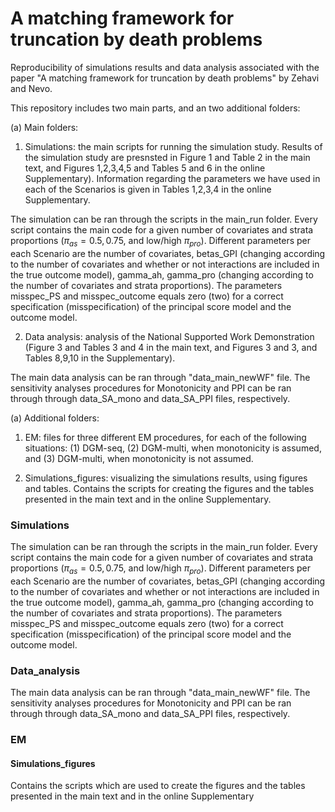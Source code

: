 A matching framework for truncation by death problems
================


Reproducibility of simulations results and data analysis associated with the paper "A matching framework for truncation by death problems" by Zehavi and Nevo.

This repository includes two main parts, and an two additional folders:

(a) Main folders:

1. Simulations: the main scripts for running the simulation study.
Results of the simulation study are presnsted in Figure 1 and Table 2 in the main text, and Figures 1,2,3,4,5 and Tables 5 and 6 in the online Supplementary).
Information regarding the parameters we have used in each of the Scenarios is given in Tables 1,2,3,4 in the online Supplementary.

The simulation can be ran through the scripts in the main_run folder.
Every script contains the main code for a given number of covariates and strata proportions ($\pi_{as} = 0.5,0.75$, and low/high $\pi_{pro}$).
Different parameters per each Scenario are the number of covariates,
betas_GPI (changing according to the number of covariates and whether or not interactions are included in the true outcome model), gamma_ah, gamma_pro (changing according to the number of covariates and strata proportions).
The parameters misspec_PS and misspec_outcome equals zero (two) for a correct specification (misspecification) of the principal score model and the outcome model.

2. Data analysis: analysis of the National Supported Work Demonstration (Figure 3 and Tables 3 and 4 in the main text, and Figures 3 and 3, and Tables 8,9,10 in the Supplementary).

The main data analysis can be ran through "data_main_newWF" file.
The sensitivity analyses procedures for Monotonicity and PPI can be ran through through data_SA_mono and data_SA_PPI files, respectively.

(a) Additional folders:

1. EM: files for three different EM procedures, for each of the following situations: 
(1) DGM-seq, (2) DGM-multi, when monotonicity is assumed, and (3) DGM-multi, when monotonicity is not assumed.

2. Simulations_figures: visualizing the simulations results, using figures and tables.
Contains the scripts for creating the figures and the tables presented in the main text and in the online Supplementary.

### Simulations
The simulation can be ran through the scripts in the main_run folder.
Every script contains the main code for a given number of covariates and strata proportions ($\pi_{as} = 0.5,0.75$, and low/high $\pi_{pro}$).
Different parameters per each Scenario are the number of covariates,
betas_GPI (changing according to the number of covariates and whether or not interactions are included in the true outcome model), gamma_ah, gamma_pro (changing according to the number of covariates and strata proportions).
The parameters misspec_PS and misspec_outcome equals zero (two) for a correct specification (misspecification) of the principal score model and the outcome model.

### Data_analysis
The main data analysis can be ran through "data_main_newWF" file.
The sensitivity analyses procedures for Monotonicity and PPI can be ran through through data_SA_mono and data_SA_PPI files, respectively.

### EM

#### Simulations_figures
Contains the scripts which are used to create the figures and the tables presented in the main text and in the online Supplementary

